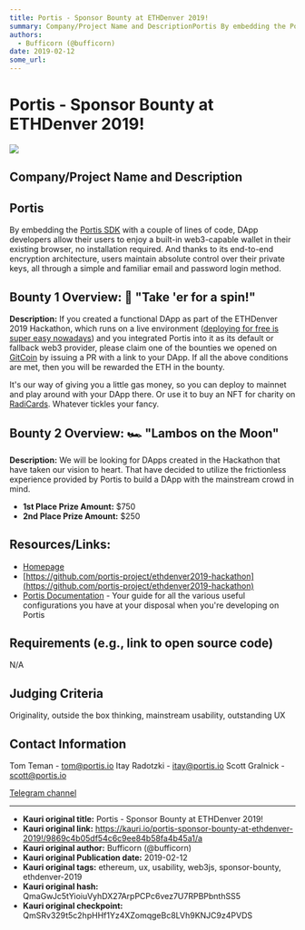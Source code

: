 ```yaml
---
title: Portis - Sponsor Bounty at ETHDenver 2019!
summary: Company/Project Name and DescriptionPortis By embedding the Portis SDK with a couple of lines of code, DApp developers allow their users to enjoy a built-in web3-capable wallet in their existing browser, no installation required. And thanks to its end-to-end encryption architecture, users maintain absolute control over their private keys, all through a simple and familiar email and password login method. Bounty 1 Overview- 🛴 Take er for a spin! Description- If you created a functional DApp as p
authors:
  - Bufficorn (@bufficorn)
date: 2019-02-12
some_url: 
---
```


# Portis - Sponsor Bounty at ETHDenver 2019!

![](https://ipfs.infura.io/ipfs/QmVhVXVyx5ZnD7Df5AoRg2ZnxVcCFGKr4tV95c1f8o7oL6)


## Company/Project Name and Description

## **Portis**

By embedding the [Portis SDK](https://github.com/portis-project/web-sdk) with a couple of lines of code, DApp developers allow their users to enjoy a built-in web3-capable wallet in their existing browser, no installation required. And thanks to its end-to-end encryption architecture, users maintain absolute control over their private keys, all through a simple and familiar email and password login method.

## Bounty 1 Overview: 🛴 "Take 'er for a spin!"
**Description:**  If you created a functional DApp as part of the ETHDenver 2019 Hackathon, which runs on a live environment ([deploying for free is super easy nowadays](https://zeit.co/now)) and you integrated Portis into it as its default or fallback web3 provider, please claim one of the bounties we opened on [GitCoin](https://gitcoin.co/explorer?bounty_type=feature&network=mainnet&idx_status=open&order_by=-web3_created&org=Portis) by issuing a PR with a link to your DApp. If all the above conditions are met, then you will be rewarded the ETH in the bounty.

It's our way of giving you a little gas money, so you can deploy to mainnet and play around with your DApp there. Or use it to buy an NFT for charity on [RadiCards](https://radi.cards/). Whatever tickles your fancy.

## Bounty 2 Overview: 🏎 "Lambos on the Moon"
**Description:** We will be looking for DApps created in the Hackathon that have taken our vision to heart. That have decided to utilize the frictionless experience provided by Portis to build a DApp with the mainstream crowd in mind. 

- **1st Place Prize Amount:** $750
- **2nd Place Prize Amount:** $250


## Resources/Links:
- [Homepage](https://portis.io)
- [https://github.com/portis-project/ethdenver2019-hackathon](https://github.com/portis-project/ethdenver2019-hackathon)
- [Portis Documentation](https://docs.portis.io/) - Your guide for all the various useful configurations you have at your disposal when you're developing on Portis

## Requirements (e.g., link to open source code)
N/A

## Judging Criteria
Originality, outside the box thinking, mainstream usability, outstanding UX

## Contact Information

Tom Teman - tom@portis.io
Itay Radotzki - itay@portis.io
Scott Gralnick - scott@portis.io

[Telegram channel](https://t.me/PortisHQ)





---

- **Kauri original title:** Portis - Sponsor Bounty at ETHDenver 2019!
- **Kauri original link:** https://kauri.io/portis-sponsor-bounty-at-ethdenver-2019!/9869c4b05df54c6c9ee84b58fa4b45a1/a
- **Kauri original author:** Bufficorn (@bufficorn)
- **Kauri original Publication date:** 2019-02-12
- **Kauri original tags:** ethereum, ux, usability, web3js, sponsor-bounty, ethdenver-2019
- **Kauri original hash:** QmaGwJc5tYioiuVyhDX27ArpPCPc6vez7U7RPBPbnthSS5
- **Kauri original checkpoint:** QmSRv329t5c2hpHHf1Yz4XZomqgeBc8LVh9KNJC9z4PVDS



